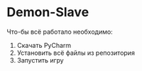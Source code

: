 # Demon-Slave
Что-бы всё работало необходимо:
1. Скачать PyCharm
2. Установить всё файлы из репозитория
3. Запустить игру
